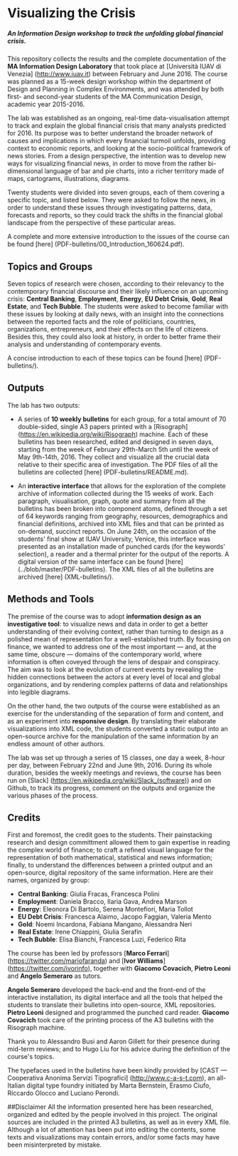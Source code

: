 Visualizing the Crisis
======================

##### An Information Design workshop to track the unfolding global financial crisis.

This repository collects the results and the complete documentation of the __MA Information Design Laboratory__ that took place at [Università IUAV di Venezia] (http://www.iuav.it) between February and June 2016. The course was planned as a 15-week design workshop within the department of Design and Planning in Complex Environments, and was attended by both first- and second-year students of the MA Communication Design, academic year 2015-2016.

The lab was established as an ongoing, real-time data-visualisation attempt to track and explain the global financial crisis that many analysts predicted for 2016. Its purpose was to better understand the broader network of causes and implications in which every financial turmoil unfolds, providing context to economic reports, and looking at the socio-political framework of news stories. From a design perspective, the intention was to develop new ways for visualizing financial news, in order to move from the rather bi-dimensional language of bar and pie charts, into a richer territory made of maps, cartograms, illustrations, diagrams.

Twenty students were divided into seven groups, each of them covering a specific topic, and listed below. They were asked to follow the news, in order to understand these issues through investigating patterns, data, forecasts and reports, so they could track the shifts in the financial global landscape from the perspective of these particular areas.

A complete and more extensive introduction to the issues of the course can be found [here] (PDF-bulletins/00_Introduction_160624.pdf). 


## Topics and Groups
Seven topics of research were chosen, according to their relevancy to the contemporary financial discourse and their likely influence on an upcoming crisis: __Central Banking__, __Employment__, __Energy__, __EU Debt Crisis__, __Gold__, __Real Estate__, and __Tech Bubble__. The students were asked to become familiar with these issues by looking at daily news, with an insight into the connections between the reported facts and the role of politicians, countries, organizations, entrepreneurs, and their effects on the life of citizens. Besides this, they could also look at history, in order to better frame their analysis and understanding of contemporary events.

A concise introduction to each of these topics can be found [here] (PDF-bulletins/). 


## Outputs
The lab has two outputs:
 
 * A series of __10 weekly bulletins__ for each group, for a total amount of 70 double-sided, single A3 papers printed with a [Risograph] (https://en.wikipedia.org/wiki/Risograph) machine. Each of these bulletins has been researched, edited and designed in seven days, starting from the week of February 29th-March 5th until the week of May 9th-14th, 2016. They collect and visualize all the crucial data relative to their specific area of investigation. The PDF files of all the bulletins are collected [here] (PDF-bulletins/README.md).

 * An __interactive interface__ that allows for the exploration of the complete archive of information collected during the 15 weeks of work. Each paragraph, visualisation, graph, quote and summary from all the bulletins has been broken into component atoms, defined through a set of 64 keywords ranging from geography, resources, demographics and financial definitions, archived into XML files and that can be printed as on-demand, succinct reports. On June 24th, on the occasion of the students' final show at IUAV University, Venice, this interface was presented as an installation made of punched cards (for the keywords' selection), a reader and a thermal printer for the output of the reports. A digital version of the same interface can be found [here] (../blob/master/PDF-bulletins). The XML files of all the bulletins are archived [here] (XML-bulletins/).


## Methods and Tools
The premise of the course was to adopt __information design as an investigative tool__: to visualize news and data in order to get a better understanding of their evolving context, rather than turning to design as a polished mean of representation for a well-established truth. By focusing on finance, we wanted to address one of the most important — and, at the same time, obscure — domains of the contemporary world, where information is often coveyed through the lens of despair and conspiracy. The aim was to look at the evolution of current events by revealing the hidden connections between the actors at every level of local and global organizations, and by rendering complex patterns of data and relationships into legible diagrams. 

On the other hand, the two outputs of the course were established as an exercise for the understanding of the separation of form and content, and as an experiment into __responsive design__. By translating their elaborate visualizations into XML code, the students converted a static output into an open-source archive for the manipulation of the same information by an endless amount of other authors.

The lab was set up through a series of 15 classes, one day a week, 8-hour per day, between February 22nd and June 9th, 2016. During its whole duration, besides the weekly meetings and reviews, the course has been run on [Slack] (https://en.wikipedia.org/wiki/Slack_(software)) and on Github, to track its progress, comment on the outputs and organize the various phases of the process. 


## Credits
First and foremost, the credit goes to the students. Their painstacking research and design committment allowed them to gain expertise in reading the complex world of finance; to craft a refined visual language for the representation of both mathematical, statistical and news information; finally, to understand the differences between a printed output and an open-source, digital repository of the same information. Here are their names, organized by group: 

* __Central Banking__: Giulia Fracas, Francesca Polini
* __Employment__: Daniela Bracco, Ilaria Gava, Andrea Marson
* __Energy__: Eleonora Di Bartolo, Serena Montefiori, Maria Tollot
* __EU Debt Crisis__: Francesca Alaimo, Jacopo Faggian, Valeria Mento
* __Gold__: Noemi Incardona, Fabiana Mangano, Alessandra Neri
* __Real Estate__: Irene Chiappini, Giulia Serafin
* __Tech Bubble__: Elisa Bianchi, Francesca Luzi, Federico Rita

The course has been led by professors [__Marco Ferrari__] (https://twitter.com/mariofaranda) and [__Ivor Williams__] (https://twitter.com/ivorinfo), together with __Giacomo Covacich__, __Pietro Leoni__ and __Angelo Semeraro__ as tutors.

__Angelo Semeraro__ developed the back-end and the front-end of the interactive installation, its digital interface and all the tools that helped the students to translate their bulletins into open-source, XML repositories. __Pietro Leoni__ designed and programmed the punched card reader. __Giacomo Covacich__ took care of the printing process of the A3 bulletins with the Risograph machine. 

Thank you to Alessandro Busi and Aaron Gillett for their presence during mid-term reviews; and to Hugo Liu for his advice during the definition of the course's topics. 

The typefaces used in the bulletins have been kindly provided by [CAST — Cooperativa Anonima Servizi Tipografici] (http://www.c-a-s-t.com), an all-Italian digital type foundry initiated by Marta Bernstein, Erasmo Ciufo, Riccardo Olocco and Luciano Perondi. 


##Disclaimer
All the information presented here has been researched, organized and edited by the people involved in this project. The original sources are included in the printed A3 bulletins, as well as in every XML file. Although a lot of attention has been put into editing the contents, some texts and visualizations may contain errors, and/or some facts may have been misinterpreted by mistake. 


